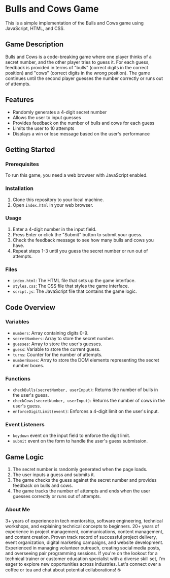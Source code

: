 # Bulls and Cows Game

This is a simple implementation of the Bulls and Cows game using JavaScript, HTML, and CSS.

## Game Description

Bulls and Cows is a code-breaking game where one player thinks of a secret number, and the other player tries to guess it. For each guess, feedback is provided in terms of "bulls" (correct digits in the correct position) and "cows" (correct digits in the wrong position). The game continues until the second player guesses the number correctly or runs out of attempts.

## Features

- Randomly generates a 4-digit secret number
- Allows the user to input guesses
- Provides feedback on the number of bulls and cows for each guess
- Limits the user to 10 attempts
- Displays a win or lose message based on the user's performance

## Getting Started

### Prerequisites

To run this game, you need a web browser with JavaScript enabled.

### Installation

1. Clone this repository to your local machine.
2. Open `index.html` in your web browser.

### Usage

1. Enter a 4-digit number in the input field.
2. Press Enter or click the "Submit" button to submit your guess.
3. Check the feedback message to see how many bulls and cows you have.
4. Repeat steps 1-3 until you guess the secret number or run out of attempts.

### Files

- `index.html`: The HTML file that sets up the game interface.
- `styles.css`: The CSS file that styles the game interface.
- `script.js`: The JavaScript file that contains the game logic.

## Code Overview

### Variables

- `numbers`: Array containing digits 0-9.
- `secretNumbers`: Array to store the secret number.
- `guesses`: Array to store the user's guesses.
- `guess`: Variable to store the current guess.
- `turns`: Counter for the number of attempts.
- `numberBoxes`: Array to store the DOM elements representing the secret number boxes.

### Functions

- `checkBulls(secretNumber, userInput)`: Returns the number of bulls in the user's guess.
- `checkCows(secretNumber, userInput)`: Returns the number of cows in the user's guess.
- `enforceDigitLimit(event)`: Enforces a 4-digit limit on the user's input.

### Event Listeners

- `keydown` event on the input field to enforce the digit limit.
- `submit` event on the form to handle the user's guess submission.

## Game Logic

1. The secret number is randomly generated when the page loads.
2. The user inputs a guess and submits it.
3. The game checks the guess against the secret number and provides feedback on bulls and cows.
4. The game tracks the number of attempts and ends when the user guesses correctly or runs out of attempts.

### About Me

3+ years of experience in tech mentorship, software engineering, technical workshops, and explaining technical concepts to beginners. 20+ years of experience in project management, communications, content management, and content creation. Proven track record of successful project delivery, event organization, digital marketing campaigns, and website development. Experienced in managing volunteer outreach, creating social media posts, and overseeing pair programming sessions. If you're on the lookout for a technical trainer or customer education specialist with a diverse skill set, I'm eager to explore new opportunities across industries. Let's connect over a coffee or tea and chat about potential collaborations! ☕️